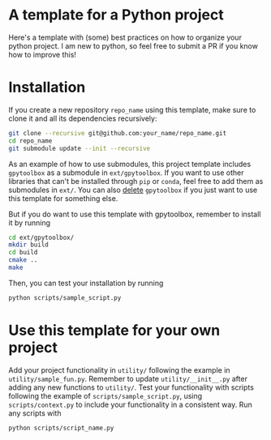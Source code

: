 # A template for a Python project 

Here's a template with (some) best practices on how to organize your python
project. I am new to python, so feel free to submit a PR if you know how to
improve this!

# Installation

If you create a new repository `repo_name` using this template, make sure to clone it and all its dependencies recursively:
```bash
git clone --recursive git@github.com:your_name/repo_name.git
cd repo_name
git submodule update --init --recursive
```

As an example of how to use submodules, this project template includes
`gpytoolbox` as a submodule in `ext/gpytoolbox`. If you want to use other
libraries that can't be installed through `pip` or `conda`, feel free to add
them as submodules in `ext/`. You can also
[delete](https://stackoverflow.com/questions/1260748/how-do-i-remove-a-submodule)
`gpytoolbox` if you just want to use this template for something else.

But if you do want to use this template with gpytoolbox, remember to install it by running
```bash
cd ext/gpytoolbox/
mkdir build
cd build
cmake ..
make
```

Then, you can test your installation by running
```bash
python scripts/sample_script.py
```

# Use this template for your own project

Add your project functionality in `utility/` following the example in
`utility/sample_fun.py`. Remember to update `utility/__init__.py` after adding
any new functions to `utility/`. Test your functionality with scripts following
the example of `scripts/sample_script.py`, using `scripts/context.py` to include
your functionality in a consistent way. Run any scripts with
```bash
python scripts/script_name.py
```